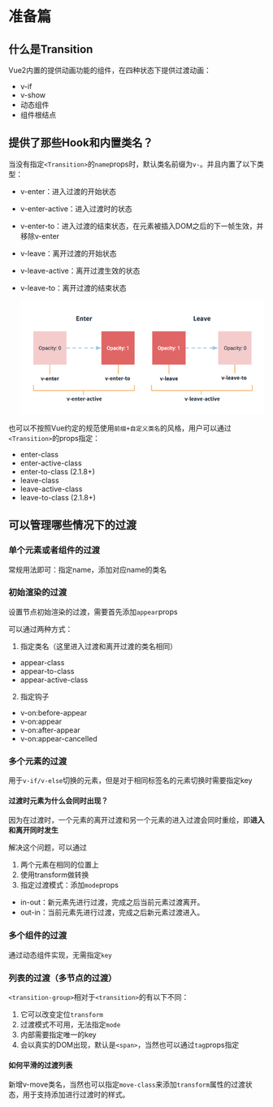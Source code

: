 # 准备篇

## 什么是Transition

Vue2内置的提供动画功能的组件，在四种状态下提供过渡动画：

- v-if
- v-show
- 动态组件
- 组件根结点

## 提供了那些Hook和内置类名？

当没有指定`<Transition>`的`name`props时，默认类名前缀为`v-`。并且内置了以下类型：

- v-enter：进入过渡的开始状态
- v-enter-active：进入过渡时的状态
- v-enter-to：进入过渡的结束状态，在元素被插入DOM之后的下一帧生效，并移除v-enter
- v-leave：离开过渡的开始状态
- v-leave-active：离开过渡生效的状态
- v-leave-to：离开过渡的结束状态

  ![img.png](/imgs/animation/vue-transition.png)

也可以不按照Vue约定的规范使用`前缀+自定义类名`的风格，用户可以通过`<Transition>`的props指定：

- enter-class
- enter-active-class
- enter-to-class (2.1.8+)
- leave-class
- leave-active-class
- leave-to-class (2.1.8+)

## 可以管理哪些情况下的过渡

### 单个元素或者组件的过渡

常规用法即可：指定name，添加对应name的类名

### 初始渲染的过渡

设置节点初始渲染的过渡，需要首先添加`appear`props

可以通过两种方式：

1. 指定类名（这里进入过渡和离开过渡的类名相同）

- appear-class
- appear-to-class
- appear-active-class

2. 指定钩子

- v-on:before-appear
- v-on:appear
- v-on:after-appear
- v-on:appear-cancelled

### 多个元素的过渡

用于`v-if/v-else`切换的元素，但是对于相同标签名的元素切换时需要指定key

#### 过渡时元素为什么会同时出现？

因为在过渡时，一个元素的离开过渡和另一个元素的进入过渡会同时重绘，即**进入和离开同时发生**

解决这个问题，可以通过

1. 两个元素在相同的位置上
2. 使用transform做转换
3. 指定过渡模式：添加`mode`props


- in-out：新元素先进行过渡，完成之后当前元素过渡离开。
- out-in：当前元素先进行过渡，完成之后新元素过渡进入。

### 多个组件的过渡

通过动态组件实现，无需指定`key`

### 列表的过渡（多节点的过渡）

`<transition-group>`相对于`<transition>`的有以下不同：

1. 它可以改变定位`transform`
2. 过渡模式不可用，无法指定`mode`
3. 内部需要指定唯一的key
4. 会以真实的DOM出现，默认是`<span>`，当然也可以通过`tag`props指定

#### 如何平滑的过渡列表

新增v-move类名，当然也可以指定`move-class`来添加`transform`属性的过渡状态，用于支持添加进行过渡时的样式。



